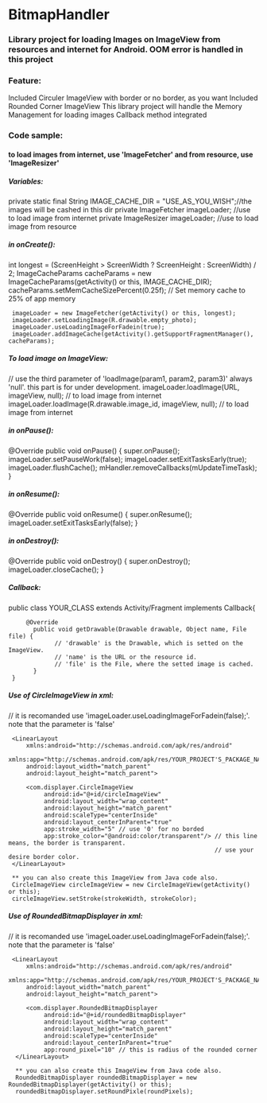 BitmapHandler
=============

<h3>Library project for loading Images on ImageView from resources and internet for Android. OOM error is handled in
this project</h3>

<h3>Feature:</h3>
     Included Circuler ImageView with border or no border, as you want
     Included Rounded Corner ImageView
     This library project will handle the Memory Management for loading images
     Callback method integrated

<h3>Code sample:</h3>
<h4>to load images from internet, use 'ImageFetcher' and from resource, use 'ImageResizer'</h4>

<h5>Variables:</h5>
     private static final String IMAGE_CACHE_DIR = "USE_AS_YOU_WISH";//the images will be cashed in this dir
     private ImageFetcher imageLoader; //use to load image from internet
     private ImageResizer imageLoader; //use to load image from resource

<h5>in onCreate():</h5>
     int longest = (ScreenHeight > ScreenWidth ? ScreenHeight : ScreenWidth) / 2;
     ImageCacheParams cacheParams = new ImageCacheParams(getActivity() or this, IMAGE_CACHE_DIR);
     cacheParams.setMemCacheSizePercent(0.25f); // Set memory cache to 25% of app memory
        
     imageLoader = new ImageFetcher(getActivity() or this, longest);
     imageLoader.setLoadingImage(R.drawable.empty_photo);
     imageLoader.useLoadingImageForFadein(true);
     imageLoader.addImageCache(getActivity().getSupportFragmentManager(), cacheParams);
     
<h5>To load image on ImageView:</h5>
     // use the third parameter of 'loadImage(param1, param2, param3)' always 'null'. this part is for under development.
     imageLoader.loadImage(URL, imageView, null); // to load image from internet
     imageLoader.loadImage(R.drawable.image_id, imageView, null); // to load image from internet
     
<h5>in onPause():</h5>     
     @Override
	   public void onPause() {
		   super.onPause();
		   imageLoader.setPauseWork(false);
		   imageLoader.setExitTasksEarly(true);
		   imageLoader.flushCache();
		   mHandler.removeCallbacks(mUpdateTimeTask);
	   }

<h5>in onResume():</h5>
	   @Override
	   public void onResume() {
		   super.onResume();
		   imageLoader.setExitTasksEarly(false);
	   }
	   
<h5>in onDestroy():</h5>	   
	   @Override
     public void onDestroy() {
         super.onDestroy();
         imageLoader.closeCache();
     }

<h5>Callback:</h5>	   
     public class YOUR_CLASS extends Activity/Fragment implements Callback{
     
         @Override
	       public void getDrawable(Drawable drawable, Object name, File file) {
		         // 'drawable' is the Drawable, which is setted on the ImageView.
		         // 'name' is the URL or the resource id.
		         // 'file' is the File, where the setted image is cached.
	       }
     }

<h5>Use of CircleImageView in xml:</h5>
     // it is recomanded use 'imageLoader.useLoadingImageForFadein(false);'. note that the parameter is 'false'
     
     <LinearLayout 
         xmlns:android="http://schemas.android.com/apk/res/android"
         xmlns:app="http://schemas.android.com/apk/res/YOUR_PROJECT'S_PACKAGE_NAME"
         android:layout_width="match_parent"
         android:layout_height="match_parent">
         
         <com.displayer.CircleImageView
              android:id="@+id/circleImageView"
              android:layout_width="wrap_content"
              android:layout_height="match_parent"
              android:scaleType="centerInside"
              android:layout_centerInParent="true"
              app:stroke_width="5" // use '0' for no borded
              app:stroke_color="@android:color/transparent"/> // this line means, the border is transparent. 
                                                              // use your desire border color.
     </LinearLayout>
      
     ** you can also create this ImageView from Java code also.
     CircleImageView circleImageView = new CircleImageView(getActivity() or this);
     circleImageView.setStroke(strokeWidth, strokeColor);

<h5>Use of RoundedBitmapDisplayer in xml:</h5>
     // it is recomanded use 'imageLoader.useLoadingImageForFadein(false);'. note that the parameter is 'false'
     
     <LinearLayout 
         xmlns:android="http://schemas.android.com/apk/res/android"
         xmlns:app="http://schemas.android.com/apk/res/YOUR_PROJECT'S_PACKAGE_NAME"
         android:layout_width="match_parent"
         android:layout_height="match_parent">
         
         <com.displayer.RoundedBitmapDisplayer
              android:id="@+id/roundedBitmapDisplayer"
              android:layout_width="wrap_content"
              android:layout_height="match_parent"
              android:scaleType="centerInside"
              android:layout_centerInParent="true"
              app:round_pixel="10" // this is radius of the rounded corner
      </LinearLayout>
      
      ** you can also create this ImageView from Java code also.
      RoundedBitmapDisplayer roundedBitmapDisplayer = new RoundedBitmapDisplayer(getActivity() or this);
      roundedBitmapDisplayer.setRoundPixle(roundPixels);
